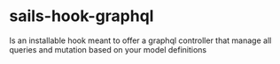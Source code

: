 # sails-hook-graphql
Is an installable hook meant to offer a graphql controller that manage all queries and mutation based on your model definitions
